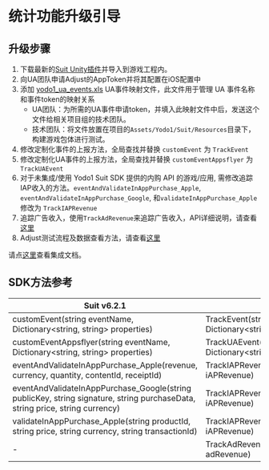 # 统计功能升级引导

## 升级步骤

1. 下载最新的[Suit Unity插件](./integration.md)并导入到游戏工程内。
2. 向UA团队申请Adjust的AppToken并将其配置在iOS配置中
3. 添加 [yodo1_ua_events.xls](/zh/assets/yodo1_ua_events.xls.zip) UA事件映射文件，此文件用于管理 UA 事件名称和事件token的映射关系
   * UA团队：为所需的UA事件申请token，并填入此映射文件中后，发送这个文件给相关项目组的技术团队。
   * 技术团队：将文件放置在项目的`Assets/Yodo1/Suit/Resources`目录下，构建游戏包体进行测试。
4. 修改定制化事件的上报方法，全局查找并替换 `customEvent` 为 `TrackEvent`
5. 修改定制化UA事件的上报方法，全局查找并替换 `customEventAppsflyer` 为 `TrackUAEvent`
6. 对于未集成/使用 Yodo1 Suit SDK 提供的内购 API 的游戏/应用, 需修改追踪IAP收入的方法。`eventAndValidateInAppPurchase_Apple`, `eventAndValidateInAppPurchase_Google`, 和`validateInAppPurchase_Apple` 修改为 `TrackIAPRevenue`
7. 追踪广告收入，使用`TrackAdRevenue`来追踪广告收入，API详细说明，请查看[这里](/zh/unity/modules/analyze/#_5)
8. Adjust测试流程及数据查看⽅法，请查看[这里](/zh/unity/modules/analyze/#adjust)

请点[这里](/zh/unity/modules/analyze)查看集成文档。

## SDK方法参考

| Suit v6.2.1                                                                                                                  | Suit v6.3.0                                                           |
|------------------------------------------------------------------------------------------------------------------------------|-----------------------------------------------------------------------|
| customEvent(string eventName, Dictionary<string, string> properties)                                                         | TrackEvent(string eventName, Dictionary<string, string> properties)   |
| customEventAppsflyer(string eventName, Dictionary<string, string> properties)                                                | TrackUAEvent(string eventName, Dictionary<string, string> properties) |
| eventAndValidateInAppPurchase_Apple(revenue, currency, quantity, contentId, receiptId)                                       | TrackIAPRevenue(Yodo1U3dIAPRevenue iAPRevenue)                        |
| eventAndValidateInAppPurchase_Google(string publicKey, string signature, string purchaseData, string price, string currency) | TrackIAPRevenue(Yodo1U3dIAPRevenue iAPRevenue)                        |
| validateInAppPurchase_Apple(string productId, string price, string currency, string transactionId)                           | TrackIAPRevenue(Yodo1U3dIAPRevenue iAPRevenue)                        |
| -                                                                                                                            | TrackAdRevenue(Yodo1U3dAdRevenue adRevenue)                           |
